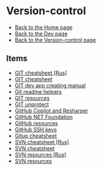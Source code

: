 # Version-control

- [Back to the Home page](../../README.md)
- [Back to the Dev page](../README.md)
- [Back to the Version-control page](README.md)

## Items
- [GIT cheatsheet [Rus]](GIT%20cheatsheet%20[Rus].md)
- [GIT cheatsheet](GIT%20cheatsheet.md)
- [GIT dev app creating manual](GIT%20dev%20app%20creating%20manual.md)
- [Git readme helpers](Git%20readme%20helpers.md)
- [GIT resources](GIT%20resources.md)
- [GIT unprotect](GIT%20unprotect.md)
- [GitHub Copilot and Resharper](GitHub%20Copilot%20and%20Resharper.md)
- [GitHub NET Foundation](GitHub%20NET%20Foundation.md)
- [GitHub resources](GitHub%20resources.md)
- [GitHub SSH keys](GitHub%20SSH%20keys.md)
- [Gitup cheatsheet](Gitup%20cheatsheet.md)
- [SVN cheatsheet [Rus]](SVN%20cheatsheet%20[Rus].md)
- [SVN cheatsheet](SVN%20cheatsheet.md)
- [SVN resources [Rus]](SVN%20resources%20[Rus].md)
- [SVN resources](SVN%20resources.md)
